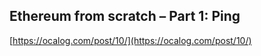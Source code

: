## Ethereum from scratch – Part 1: Ping
  
  [https://ocalog.com/post/10/](https://ocalog.com/post/10/)